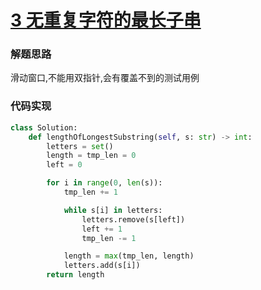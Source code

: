 # [3 无重复字符的最长子串](https://leetcode.cn/problems/longest-substring-without-repeating-characters/)

### 解题思路

滑动窗口,不能用双指针,会有覆盖不到的测试用例

### 代码实现

```python
class Solution:
    def lengthOfLongestSubstring(self, s: str) -> int:
        letters = set()
        length = tmp_len = 0
        left = 0

        for i in range(0, len(s)):
            tmp_len += 1

            while s[i] in letters:
                letters.remove(s[left])
                left += 1
                tmp_len -= 1

            length = max(tmp_len, length)
            letters.add(s[i])
        return length
    
```

